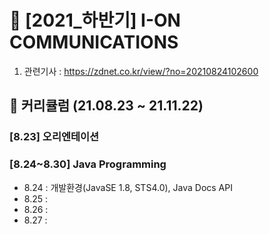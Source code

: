 # 🚀 [2021_하반기] I-ON COMMUNICATIONS
1. 관련기사 : https://zdnet.co.kr/view/?no=20210824102600

## 🌱 커리큘럼 (21.08.23 ~ 21.11.22)




### [8.23] 오리엔테이션
### [8.24~8.30] Java Programming
- 8.24 : 개발환경(JavaSE 1.8, STS4.0), Java Docs API
- 8.25 : 
- 8.26 : 
- 8.27 : 
